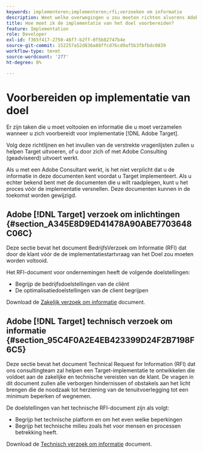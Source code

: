 ```yaml
---
keywords: implementeren;implementeren;rfi;verzoeken om informatie
description: Weet welke overwegingen u zou moeten richten alvorens Adobe Target uit te voeren. Voltooi noodzakelijke taken en verzamel informatie wanneer het voorbereiden om Doel uit te voeren.
title: Hoe moet ik de implementatie van het doel voorbereiden?
feature: Implementation
role: Developer
exl-id: f365f417-2750-46f7-b2ff-0f5b82747b4e
source-git-commit: 152257a52d836a88ffcd76cd9af5b3fbfbdc0839
workflow-type: tm+mt
source-wordcount: '277'
ht-degree: 0%

---
```


# Voorbereiden op implementatie van doel

Er zijn taken die u moet voltooien en informatie die u moet verzamelen wanneer u zich voorbereidt voor implementatie [!DNL Adobe Target].

Volg deze richtlijnen en het invullen van de verstrekte vragenlijsten zullen u helpen Target uitvoeren, of u door zich of met Adobe Consulting (geadviseerd) uitvoert werkt.

Als u met een Adobe Consultant werkt, is het niet verplicht dat u de informatie in deze documenten kent voordat u Target implementeert. Als u echter bekend bent met de documenten die u wilt raadplegen, kunt u het proces vóór de implementatie versnellen. Deze documenten kunnen in de toekomst worden gewijzigd.

## Adobe [!DNL Target] verzoek om inlichtingen {#section_A345E8D9ED41478A90ABE7703648C06C}

Deze sectie bevat het document BedrijfsVerzoek om Informatie (RFI) dat door de klant vóór de de implementatiestartvraag van het Doel zou moeten worden voltooid.

Het RFI-document voor ondernemingen heeft de volgende doelstellingen:

* Begrijp de bedrijfsdoelstellingen van de cliënt
* De optimalisatiedoelstellingen van de client begrijpen

Download de [Zakelijk verzoek om informatie](/help/main/assets/business-rfi.docx) document.

## Adobe [!DNL Target] technisch verzoek om informatie {#section_95C4F0A2E4EB423399D24F2B7198F6C5}

Deze sectie bevat het document Technical Request for Information (RFI) dat ons consultingteam zal helpen een Target-implementatie te ontwikkelen die voldoet aan de zakelijke en technische vereisten van de klant. De vragen in dit document zullen alle verborgen hindernissen of obstakels aan het licht brengen die de noodzaak tot herziening van de tenuitvoerlegging tot een minimum beperken of wegnemen.

De doelstellingen van het technische RFI-document zijn als volgt:

* Begrijp het technische platform en om het even welke beperkingen
* Begrijp het technische milieu zoals het voor mensen en processen betrekking heeft.

Download de [Technisch verzoek om informatie](/help/main/assets/technical-rfi.docx) document.
